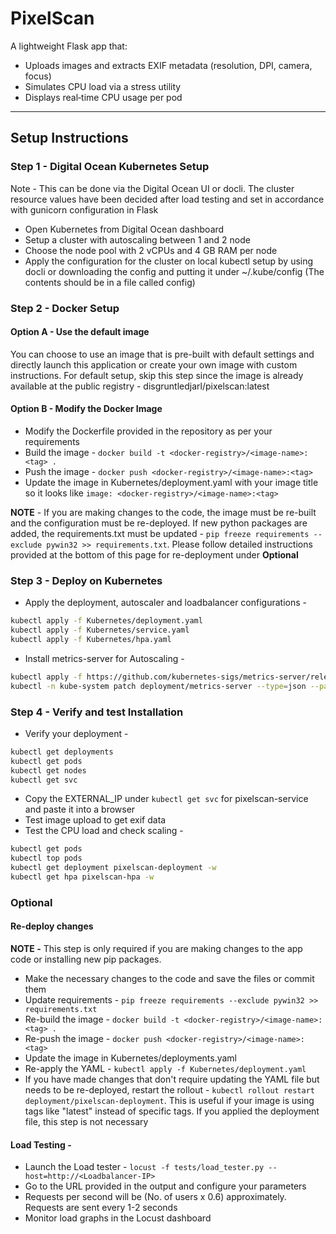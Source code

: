 # PixelScan

A lightweight Flask app that:
- Uploads images and extracts EXIF metadata (resolution, DPI, camera, focus)
- Simulates CPU load via a stress utility
- Displays real‑time CPU usage per pod

---

## Setup Instructions

### Step 1 - Digital Ocean Kubernetes Setup

Note - This can be done via the Digital Ocean UI or docli. The cluster resource values have been decided after load testing and set in accordance with gunicorn configuration in Flask

- Open Kubernetes from Digital Ocean dashboard
- Setup a cluster with autoscaling between 1 and 2 node
- Choose the node pool with 2 vCPUs and 4 GB RAM per node
- Apply the configuration for the cluster on local kubectl setup by using docli or downloading the config and putting it under ~/.kube/config (The contents should be in a file called config)

### Step 2 - Docker Setup
#### Option A - Use the default image
You can choose to use an image that is pre-built with default settings and directly launch this application or create your own image with custom instructions. For default setup, skip this step since the image is already available at the public registry - disgruntledjarl/pixelscan:latest

#### Option B - Modify the Docker Image
- Modify the Dockerfile provided in the repository as per your requirements
- Build the image - `docker build -t <docker-registry>/<image-name>:<tag> .`
- Push the image - `docker push <docker-registry>/<image-name>:<tag>`
- Update the image in Kubernetes/deployment.yaml with your image title so it looks like `image: <docker-registry>/<image-name>:<tag>`

**NOTE**  - If you are making changes to the code, the image must be re-built and the configuration must be re-deployed. If new python packages are added, the requirements.txt must be updated - `pip freeze requirements --exclude pywin32 >> requirements.txt`. Please follow detailed instructions provided at the bottom of this page for re-deployment under **Optional**

### Step 3 - Deploy on Kubernetes
- Apply the deployment, autoscaler and loadbalancer configurations - 
```bash
kubectl apply -f Kubernetes/deployment.yaml
kubectl apply -f Kubernetes/service.yaml
kubectl apply -f Kubernetes/hpa.yaml
```

- Install metrics-server for Autoscaling - 
```bash
kubectl apply -f https://github.com/kubernetes-sigs/metrics-server/releases/latest/download/components.yaml
kubectl -n kube-system patch deployment/metrics-server --type=json --patch='[{"op": "add", "path": "/spec/template/spec/containers/0/args/-", "value": "--kubelet-insecure-tls"}]'
```

### Step 4 - Verify and test Installation
- Verify your deployment - 
```bash
kubectl get deployments
kubectl get pods
kubectl get nodes
kubectl get svc
```
- Copy the EXTERNAL_IP under `kubectl get svc` for pixelscan-service and paste it into a browser
- Test image upload to get exif data
- Test the CPU load and check scaling - 
```bash
kubectl get pods
kubectl top pods
kubectl get deployment pixelscan-deployment -w
kubectl get hpa pixelscan-hpa -w
```
### Optional

#### Re-deploy changes
**NOTE -** This step is only required if you are making changes to the app code or installing new pip packages.

- Make the necessary changes to the code and save the files or commit them
- Update requirements - `pip freeze requirements --exclude pywin32 >> requirements.txt`
- Re-build the image - `docker build -t <docker-registry>/<image-name>:<tag> .`
- Re-push the image - `docker push <docker-registry>/<image-name>:<tag>`
- Update the image in Kubernetes/deployments.yaml
- Re-apply the YAML - `kubectl apply -f Kubernetes/deployment.yaml`
- If you have made changes that don't require updating the YAML file but needs to be re-deployed, restart the rollout - `kubectl rollout restart deployment/pixelscan-deployment`. This is useful if your image is using tags like "latest" instead of specific tags. If you applied the deployment file, this step is not necessary 

#### Load Testing - 
- Launch the Load tester - `locust -f tests/load_tester.py --host=http://<Loadbalancer-IP>`
- Go to the URL provided in the output and configure your parameters
- Requests per second will be (No. of users x 0.6) approximately. Requests are sent every 1-2 seconds
- Monitor load graphs in the Locust dashboard
